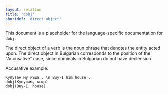```yaml
---
layout: relation
title: 'dobj'
shortdef: 'direct object'
---
```


This document is a placeholder for the language-specific documentation
for `dobj`.


The direct object of a verb is the noun phrase that denotes the entity acted upon.
The direct object in Bulgarian corresponds to the position of the "Accusative" case, 
since nominals in Bulgarian do not have declension.

Accusative example:

~~~ sdparse
Купувам му къща . \n Buy-I him house .
dobj(Купувам, къща)
dobj(Buy-I, house)
~~~


